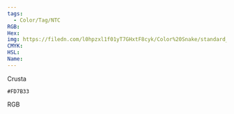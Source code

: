 ```yaml
---
tags:
  - Color/Tag/NTC
RGB:
Hex:
img: https://filedn.com/l0hpzxl1f01yT7GHxtF8cyk/Color%20Snake/standard_csv_to_svg/FD7B33.svg
CMYK:
HSL:
Name:
---
```

Crusta
```palette
#FD7B33
```
RGB
